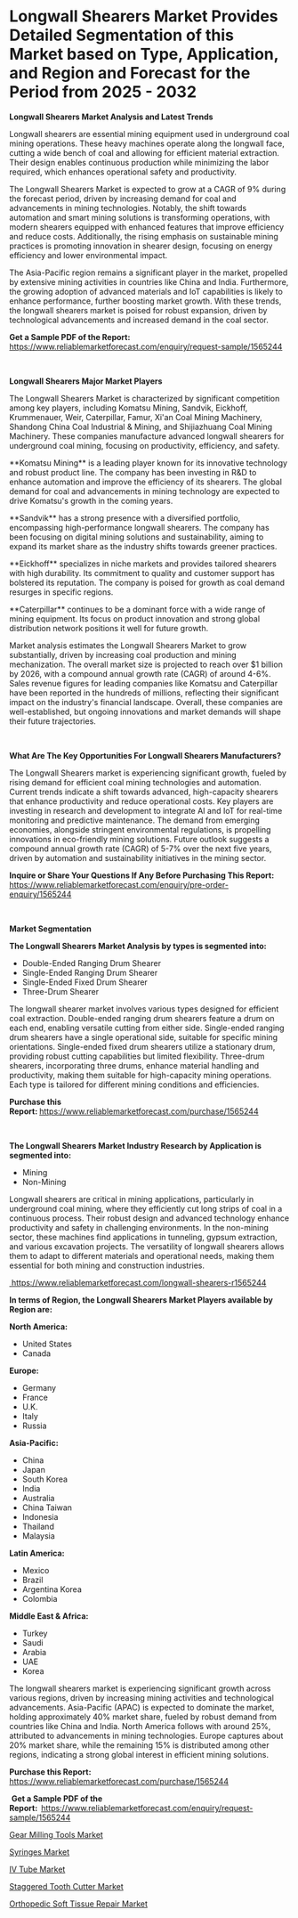 <p><h1>Longwall Shearers Market Provides Detailed Segmentation of this Market based on Type, Application, and Region and Forecast for the Period from 2025 - 2032</h1></p><p><strong>Longwall Shearers Market Analysis and Latest Trends</strong></p>
<p><p>Longwall shearers are essential mining equipment used in underground coal mining operations. These heavy machines operate along the longwall face, cutting a wide bench of coal and allowing for efficient material extraction. Their design enables continuous production while minimizing the labor required, which enhances operational safety and productivity. </p><p>The Longwall Shearers Market is expected to grow at a CAGR of 9% during the forecast period, driven by increasing demand for coal and advancements in mining technologies. Notably, the shift towards automation and smart mining solutions is transforming operations, with modern shearers equipped with enhanced features that improve efficiency and reduce costs. Additionally, the rising emphasis on sustainable mining practices is promoting innovation in shearer design, focusing on energy efficiency and lower environmental impact. </p><p>The Asia-Pacific region remains a significant player in the market, propelled by extensive mining activities in countries like China and India. Furthermore, the growing adoption of advanced materials and IoT capabilities is likely to enhance performance, further boosting market growth. With these trends, the longwall shearers market is poised for robust expansion, driven by technological advancements and increased demand in the coal sector.</p></p>
<p><strong>Get a Sample PDF of the Report:&nbsp;</strong> <a href="https://www.reliablemarketforecast.com/enquiry/request-sample/1565244?utm_campaign=2447&utm_medium=2&utm_source=Github&utm_content=ia&utm_term=08042025&utm_id=longwall-shearers">https://www.reliablemarketforecast.com/enquiry/request-sample/1565244</a></p>
<p>&nbsp;</p>
<p><strong>Longwall Shearers Major Market Players</strong></p>
<p><p>The Longwall Shearers Market is characterized by significant competition among key players, including Komatsu Mining, Sandvik, Eickhoff, Krummenauer, Weir, Caterpillar, Famur, Xi'an Coal Mining Machinery, Shandong China Coal Industrial & Mining, and Shijiazhuang Coal Mining Machinery. These companies manufacture advanced longwall shearers for underground coal mining, focusing on productivity, efficiency, and safety.</p><p>**Komatsu Mining** is a leading player known for its innovative technology and robust product line. The company has been investing in R&D to enhance automation and improve the efficiency of its shearers. The global demand for coal and advancements in mining technology are expected to drive Komatsu's growth in the coming years.</p><p>**Sandvik** has a strong presence with a diversified portfolio, encompassing high-performance longwall shearers. The company has been focusing on digital mining solutions and sustainability, aiming to expand its market share as the industry shifts towards greener practices.</p><p>**Eickhoff** specializes in niche markets and provides tailored shearers with high durability. Its commitment to quality and customer support has bolstered its reputation. The company is poised for growth as coal demand resurges in specific regions.</p><p>**Caterpillar** continues to be a dominant force with a wide range of mining equipment. Its focus on product innovation and strong global distribution network positions it well for future growth.</p><p>Market analysis estimates the Longwall Shearers Market to grow substantially, driven by increasing coal production and mining mechanization. The overall market size is projected to reach over $1 billion by 2026, with a compound annual growth rate (CAGR) of around 4-6%. Sales revenue figures for leading companies like Komatsu and Caterpillar have been reported in the hundreds of millions, reflecting their significant impact on the industry's financial landscape. Overall, these companies are well-established, but ongoing innovations and market demands will shape their future trajectories.</p></p>
<p>&nbsp;</p>
<p><strong>What Are The Key Opportunities For Longwall Shearers Manufacturers?</strong></p>
<p><p>The Longwall Shearers market is experiencing significant growth, fueled by rising demand for efficient coal mining technologies and automation. Current trends indicate a shift towards advanced, high-capacity shearers that enhance productivity and reduce operational costs. Key players are investing in research and development to integrate AI and IoT for real-time monitoring and predictive maintenance. The demand from emerging economies, alongside stringent environmental regulations, is propelling innovations in eco-friendly mining solutions. Future outlook suggests a compound annual growth rate (CAGR) of 5-7% over the next five years, driven by automation and sustainability initiatives in the mining sector.</p></p>
<p><strong>Inquire or Share Your Questions If Any Before Purchasing This Report:</strong> <a href="https://www.reliablemarketforecast.com/enquiry/pre-order-enquiry/1565244?utm_campaign=2447&utm_medium=2&utm_source=Github&utm_content=ia&utm_term=08042025&utm_id=longwall-shearers">https://www.reliablemarketforecast.com/enquiry/pre-order-enquiry/1565244</a></p>
<p>&nbsp;</p>
<p><strong>Market Segmentation</strong></p>
<p><strong>The Longwall Shearers Market Analysis by types is segmented into:</strong></p>
<p><ul><li>Double-Ended Ranging Drum Shearer</li><li>Single-Ended Ranging Drum Shearer</li><li>Single-Ended Fixed Drum Shearer</li><li>Three-Drum Shearer</li></ul></p>
<p><p>The longwall shearer market involves various types designed for efficient coal extraction. Double-ended ranging drum shearers feature a drum on each end, enabling versatile cutting from either side. Single-ended ranging drum shearers have a single operational side, suitable for specific mining orientations. Single-ended fixed drum shearers utilize a stationary drum, providing robust cutting capabilities but limited flexibility. Three-drum shearers, incorporating three drums, enhance material handling and productivity, making them suitable for high-capacity mining operations. Each type is tailored for different mining conditions and efficiencies.</p></p>
<p><strong>Purchase this Report:&nbsp;</strong><a href="https://www.reliablemarketforecast.com/purchase/1565244?utm_campaign=2447&utm_medium=2&utm_source=Github&utm_content=ia&utm_term=08042025&utm_id=longwall-shearers">https://www.reliablemarketforecast.com/purchase/1565244</a></p>
<p>&nbsp;</p>
<p><strong>The Longwall Shearers Market Industry Research by Application is segmented into:</strong></p>
<p><ul><li>Mining</li><li>Non-Mining</li></ul></p>
<p><p>Longwall shearers are critical in mining applications, particularly in underground coal mining, where they efficiently cut long strips of coal in a continuous process. Their robust design and advanced technology enhance productivity and safety in challenging environments. In the non-mining sector, these machines find applications in tunneling, gypsum extraction, and various excavation projects. The versatility of longwall shearers allows them to adapt to different materials and operational needs, making them essential for both mining and construction industries.</p></p>
<p><a href="https://www.reliablemarketforecast.com/longwall-shearers-r1565244?utm_campaign=2447&utm_medium=2&utm_source=Github&utm_content=ia&utm_term=08042025&utm_id=longwall-shearers">&nbsp;https://www.reliablemarketforecast.com/longwall-shearers-r1565244</a></p>
<p><strong>In terms of Region, the Longwall Shearers Market Players available by Region are:</strong></p>
<p>
    <p> <strong> North America: </strong>
        <ul>
            <li>United States</li>
            <li>Canada</li>
        </ul>
        </p> 
    <p> <strong> Europe: </strong>
        <ul>
            <li>Germany</li>
            <li>France</li>
            <li>U.K.</li>
            <li>Italy</li>
            <li>Russia</li>
        </ul>
        </p> 
    <p> <strong> Asia-Pacific: </strong>
        <ul>
            <li>China</li>
            <li>Japan</li>
            <li>South Korea</li>
            <li>India</li>
            <li>Australia</li>
            <li>China Taiwan</li>
            <li>Indonesia</li>
            <li>Thailand</li>
            <li>Malaysia</li>
        </ul>
        </p> 
    <p> <strong> Latin America: </strong>
        <ul>
            <li>Mexico</li>
            <li>Brazil</li>
            <li>Argentina Korea</li>
            <li>Colombia</li>
        </ul>
        </p> 
    <p> <strong> Middle East & Africa: </strong>
        <ul>
            <li>Turkey</li>
            <li>Saudi</li>
            <li>Arabia</li>
            <li>UAE</li>
            <li>Korea</li>
        </ul>
    </p>
    </p>
<p><p>The longwall shearers market is experiencing significant growth across various regions, driven by increasing mining activities and technological advancements. Asia-Pacific (APAC) is expected to dominate the market, holding approximately 40% market share, fueled by robust demand from countries like China and India. North America follows with around 25%, attributed to advancements in mining technologies. Europe captures about 20% market share, while the remaining 15% is distributed among other regions, indicating a strong global interest in efficient mining solutions.</p></p>
<p><strong>Purchase this Report: </strong><a href="https://www.reliablemarketforecast.com/purchase/1565244?utm_campaign=2447&utm_medium=2&utm_source=Github&utm_content=ia&utm_term=08042025&utm_id=longwall-shearers">https://www.reliablemarketforecast.com/purchase/1565244</a></p>
<p>&nbsp;<strong>Get a Sample PDF of the Report:&nbsp;&nbsp;</strong><a href="https://www.reliablemarketforecast.com/enquiry/request-sample/1565244?utm_campaign=2447&utm_medium=2&utm_source=Github&utm_content=ia&utm_term=08042025&utm_id=longwall-shearers">https://www.reliablemarketforecast.com/enquiry/request-sample/1565244</a></p>
<p><strong></strong></p>
<p><p><a href="https://github.com/marfosamiko7/Market-Research-Report-List-1/blob/main/gear-milling-tools-market.md?utm_campaign=2447&utm_medium=2&utm_source=Github&utm_content=ia&utm_term=08042025&utm_id=longwall-shearers">Gear Milling Tools Market</a></p><p><a href="https://www.linkedin.com/pulse/investing-syringes-market-trends-leading-products-regional-xtb1e?utm_campaign=2447&utm_medium=2&utm_source=Github&utm_content=ia&utm_term=08042025&utm_id=longwall-shearers">Syringes Market</a></p><p><a href="https://www.linkedin.com/pulse/revenue-projections-growth-forecast-iv-tube-market-71-cagr-from-xbmje?utm_campaign=2447&utm_medium=2&utm_source=Github&utm_content=ia&utm_term=08042025&utm_id=longwall-shearers">IV Tube Market</a></p><p><a href="https://github.com/bawksmaedamu/Market-Research-Report-List-1/blob/main/staggered-tooth-cutter-market.md?utm_campaign=2447&utm_medium=2&utm_source=Github&utm_content=ia&utm_term=08042025&utm_id=longwall-shearers">Staggered Tooth Cutter Market</a></p><p><a href="https://www.linkedin.com/pulse/growth-projections-orthopedic-soft-tissue-repair-market-xhyse?utm_campaign=2447&utm_medium=2&utm_source=Github&utm_content=ia&utm_term=08042025&utm_id=longwall-shearers">Orthopedic Soft Tissue Repair Market</a></p></p>